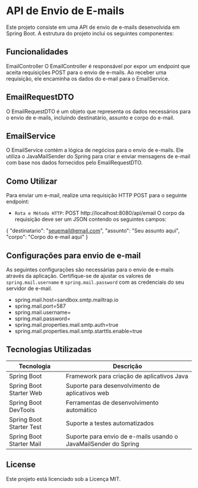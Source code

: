 # API de Envio de E-mails
Este projeto consiste em uma API de envio de e-mails desenvolvida em Spring Boot. A estrutura do projeto inclui os seguintes componentes:


## Funcionalidades
EmailController
O EmailController é responsável por expor um endpoint que aceita requisições POST para o envio de e-mails. Ao receber uma requisição, ele encaminha os dados do e-mail para o EmailService.


## EmailRequestDTO
O EmailRequestDTO é um objeto que representa os dados necessários para o envio de e-mails, incluindo destinatário, assunto e corpo do e-mail.


## EmailService
O EmailService contém a lógica de negócios para o envio de e-mails. Ele utiliza o JavaMailSender do Spring para criar e enviar mensagens de e-mail com base nos dados fornecidos pelo EmailRequestDTO.


## Como Utilizar
Para enviar um e-mail, realize uma requisição HTTP POST para o seguinte endpoint:

- `Rota e Método HTTP`: POST http://localhost:8080/api/email
O corpo da requisição deve ser um JSON contendo os seguintes campos:

{
    "destinatario": "seuemail@email.com",
    "assunto": "Seu assunto aqui",
    "corpo": "Corpo do e-mail aqui"
}


## Configurações para envio de e-mail

As seguintes configurações são necessárias para o envio de e-mails através da aplicação. Certifique-se de ajustar os valores de `spring.mail.username` e `spring.mail.password` com as credenciais do seu servidor de e-mail.

- spring.mail.host=sandbox.smtp.mailtrap.io
- spring.mail.port=587
- spring.mail.username=<username>
- spring.mail.password=<password>
- spring.mail.properties.mail.smtp.auth=true
- spring.mail.properties.mail.smtp.starttls.enable=true


## Tecnologias Utilizadas
| Tecnologia                       | Descrição                                      |
|----------------------------------|------------------------------------------------|
| Spring Boot                      | Framework para criação de aplicativos Java     |
| Spring Boot Starter Web           | Suporte para desenvolvimento de aplicativos web|
| Spring Boot DevTools              | Ferramentas de desenvolvimento automático      |
| Spring Boot Starter Test          | Suporte a testes automatizados                 |
| Spring Boot Starter Mail          | Suporte para envio de e-mails usando o JavaMailSender do Spring |


## License
Este projeto está licenciado sob a Licença MIT.